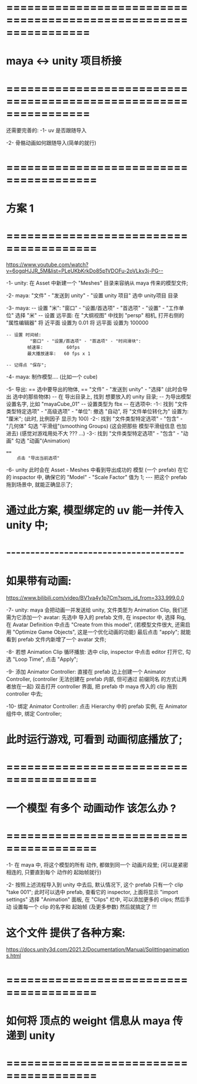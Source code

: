 # ================================================================ #
#                      maya <-> unity 项目桥接
# ================================================================ #


还需要完善的:
-1-
    uv 是否跟随导入

-2-
    骨骼动画如何跟随导入(简单的就行)


# ======================================= #
#               方案 1
# ======================================= #
https://www.youtube.com/watch?v=6ogqHJJR_5M&list=PLeUKbKrkDo85p1VDOFu-2oVLkv3j-PG--

-1-
    unity:
    在 Asset 中新建一个 "Meshes" 目录来容纳从 maya 传来的模型文件;

-2-
    maya:
    "文件" - "发送到 unity" - "设置 unity 项目"
    选中 unity项目 目录

-3-
    maya:
    --
        设置 "米":
            "窗口" - "设置/首选项" - "首选项" - "设置" - "工作单位"
            选择 "米"
    --
        设置 远平面:
            在 "大纲视图" 中找到 "persp" 相机, 打开右侧的 "属性编辑器"
            将 近平面 设置为 0.01
            将 远平面 设置为 100000

    -- 设置 时间帧:
             "窗口" - "设置/首选项" - "首选项" - "时间滑块":
            帧速率:         60fps
            最大播放速率:   60 fps x 1

    -- 记得点 "保存";
-4-
    maya:
    制作模型....
    (比如一个 cube)

-5-
    导出:
    ==
        选中要导出的物体,
    ==
        "文件" - "发送到 unity" - "选择" (此时会导出 选中的那些物体)
        --
            在 导出目录上, 找到 想要放入的 unity 目录;
        --
            为导出模型 设置名字, 比如 "mayaCube_01"
        --
            设置类型为 fbx
        --
            在选项中:
            -1-:
                找到 "文件类型特定选项" - "高级选项" - "单位":
                撤选 "自动", 将 "文件单位转化为" 设置为: "厘米";
                (此时, 比例因子 显示为 100)
            -2-:
                找到 "文件类型特定选项" - "包含" - "几何体"
                勾选 "平滑组"(smoothing Groups)
                (这会把那些 模型平滑组信息 也加进去)
                (感觉对游戏用处不大 ??? ...)
            -3-:
                找到 "文件类型特定选项" - "包含" - "动画"
                勾选 "动画"(Animation)

        
    ==
        点击 "导出当前选项"

-6-
    unity
    此时会在 Asset - Meshes 中看到导出成功的 模型 (一个 prefab)
    在它的 inspactor 中, 确保它的 "Model" - "Scale Factor" 值为 1;
    ---
    把这个 prefab 拖到场景中, 就能正确显示了;

    
# 通过此方案, 模型绑定的 uv 能一并传入 unity 中;



# ------------------------------------- #
# 如果带有动画:
https://www.bilibili.com/video/BV1va4y1p7Cm?spm_id_from=333.999.0.0

-7-
    unity:
    maya 会把动画一并发送给 unity, 文件类型为 Animation Clip,
    我们还需为它添加一个 avatar:
        先选中 导入的 prefab 文件, 在 inspector 中, 选择 Rig,
        在 Avatar Definition 中点击 "Create from this model",
        (若模型文件很大, 还需启用 "Optimize Game Objects", 这是一个优化动画的功能)
        最后点击 "apply";
    就能看到 prefab 文件内新增了一个 avatar 文件;

-8-
    若想 Animation Clip 循环播放:
    选中 clip, inspector 中点击 editor 打开它, 勾选 "Loop Time", 点击 "Apply";

-9-
    添加 Animator Controller:
        直接在 prefab 边上创建一个 Animator Controller,
        (controller 无法创建在 prefab 内部, 但可通过 前缀同名 的方式让两者放在一起)
    双击打开 controller 界面, 把 prefab 中 maya 传入的 clip 拖到 controller 中去;

-10-
    绑定 Animator Controller:
    点击 Hierarchy 中的 prefab 实例, 
    在 Animator 组件中, 绑定 Controller;


# 此时运行游戏, 可看到 动画彻底播放了;
    


# ======================================= #
#    一个模型 有多个 动画动作 该怎么办 ?
# ======================================= #
-1-
    在 maya 中, 将这个模型的所有 动作, 都做到同一个 动画片段里;
    (可以是紧密相连的, 只要直到每个 动作的 起始帧就行)

-2-
    按照上述流程导入到 unity 中去后, 默认情况下, 这个 prefab 只有一个 clip "take 001";
    此时可以选中 prefab, 查看它的 inspector, 上面将显示 "import settings"
    选择 "Animation" 面板, 在 "Clips" 栏中, 可以添加更多的 clips;
    然后手动 设置每一个 clip 的名字和 起始帧 (及更多参数)
    然后就搞定了 !!!


# 这个文件 提供了各种方案:
https://docs.unity3d.com/2021.2/Documentation/Manual/Splittinganimations.html





# ======================================= #
#    如何将 顶点的 weight 信息从 maya 传递到 unity
# ======================================= #











